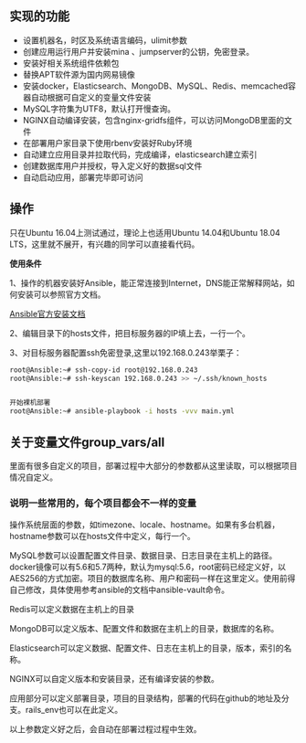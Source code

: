 ## 实现的功能

- 设置机器名，时区及系统语言编码，ulimit参数
- 创建应用运行用户并安装mina 、jumpserver的公钥，免密登录。
- 安装好相关系统组件依赖包
- 替换APT软件源为国内网易镜像
- 安装docker，Elasticsearch、MongoDB、MySQL、Redis、memcached容器自动根据可自定义的变量文件安装
- MySQL字符集为UTF8，默认打开慢查询。
- NGINX自动编译安装，包含nginx-gridfs组件，可以访问MongoDB里面的文件
- 在部署用户家目录下使用rbenv安装好Ruby环境
- 自动建立应用目录并拉取代码，完成编译，elasticsearch建立索引
- 创建数据库用户并授权，导入定义好的数据sql文件
- 自动启动应用，部署完毕即可访问


## 操作

只在Ubuntu 16.04上测试通过，理论上也适用Ubuntu 14.04和Ubuntu 18.04 LTS，这里就不展开，有兴趣的同学可以直接看代码。

**使用条件**

1、操作的机器安装好Ansible，能正常连接到Internet，DNS能正常解释网站，如何安装可以参照官方文档。

[Ansible官方安装文档](https://docs.ansible.com/ansible/latest/installation_guide/intro_installation.html#intro-installation-guide)



2、编辑目录下的hosts文件，把目标服务器的IP填上去，一行一个。



3、对目标服务器配置ssh免密登录,这里以192.168.0.243举栗子：

```bash
root@Ansible:~# ssh-copy-id root@192.168.0.243
root@Ansible:~# ssh-keyscan 192.168.0.243 >> ~/.ssh/known_hosts


开始裸机部署
root@Ansible:~# ansible-playbook -i hosts -vvv main.yml
```



## 关于变量文件group_vars/all

里面有很多自定义的项目，部署过程中大部分的参数都从这里读取，可以根据项目情况自定义。

### 说明一些常用的，每个项目都会不一样的变量

操作系统层面的参数，如timezone、locale、hostname。如果有多台机器，hostname参数可以在hosts文件中定义，每行一个。

MySQL参数可以设置配置文件目录、数据目录、日志目录在主机上的路径。docker镜像可以有5.6和5.7两种，默认为mysql:5.6，root密码已经定义好，以AES256的方式加密。项目的数据库名称、用户和密码一样在这里定义。使用前得自己修改，具体使用参考ansible的文档中ansible-vault命令。

Redis可以定义数据在主机上的目录

MongoDB可以定义版本、配置文件和数据在主机上的目录，数据库的名称。

Elasticsearch可以定义数据、配置文件、日志在主机上的目录，版本，索引的名称。

NGINX可以自定义版本和安装目录，还有编译安装的参数。

应用部分可以定义部署目录，项目的目录结构，部署的代码在github的地址及分支。rails_env也可以在此定义。

以上参数定义好之后，会自动在部署过程过程中生效。




